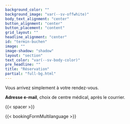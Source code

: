 ```yaml
---
background_color: ""
background_image: "var(--sv-offwhite)"
body_text_alignment: "center"
button_alignment: "center"
button_placement: "content"
grid_layout: ""
headline_alignment: "center"
id: "termin-buchen"
image: ""
image-shadow: "shadow"
layout: "section"
text_color: "var(--sv-body-color)"
pre_headline: ""
title: "Réservation"
partial: "full-bg.html"
---
```


Vous arrivez simplement à votre rendez-vous. 

**Adresse e-mail**, choix de centre médical, après le courrier.

{{< spacer >}}   

{{< bookingFormMultilanguage >}}